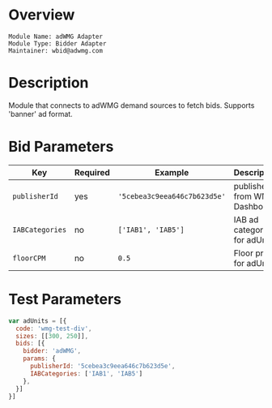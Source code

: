 # Overview

```
Module Name: adWMG Adapter
Module Type: Bidder Adapter
Maintainer: wbid@adwmg.com
```

# Description

Module that connects to adWMG demand sources to fetch bids. Supports 'banner' ad format.

# Bid Parameters

| Key             | Required | Example                      | Description                     |
| --------------- | -------- | -----------------------------| ------------------------------- |
| `publisherId`   | yes      | `'5cebea3c9eea646c7b623d5e'` | publisher ID from WMG Dashboard |
| `IABCategories` | no       | `['IAB1', 'IAB5']`           | IAB ad categories for adUnit    |
| `floorCPM`      | no       | `0.5`                        | Floor price for adUnit          |


# Test Parameters

```javascript
var adUnits = [{
  code: 'wmg-test-div',
  sizes: [[300, 250]],
  bids: [{
    bidder: 'adWMG',
    params: {
      publisherId: '5cebea3c9eea646c7b623d5e',
      IABCategories: ['IAB1', 'IAB5']
    },
  }]
}]
